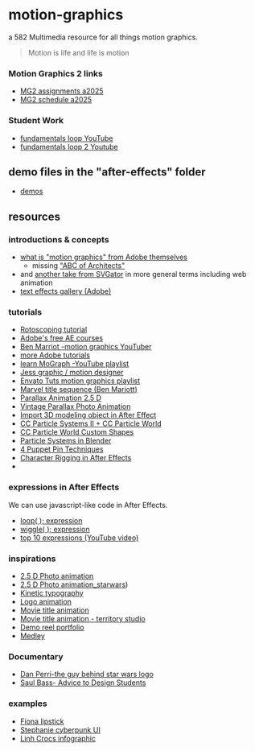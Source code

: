 # motion-graphics
a 582 Multimedia resource for all things motion graphics.

>Motion is life and life is motion

### Motion Graphics 2 links
  - [MG2 assignments a2025](/mg2-assignments-a2025.md)
  - [MG2 schedule a2025](/mg2-schedule-a2025.md)

### Student Work
  - [fundamentals loop YouTube](https://youtu.be/56JMW_uh92s)
  - [fundamentals loop 2 Youtube](https://youtu.be/Po6pBlqOiIU)

## demo files in the "after-effects" folder
- [demos](/after-effects/)

## resources
### introductions & concepts
  - [what is "motion graphics" from Adobe themselves](https://www.adobe.com/uk/creativecloud/animation/discover/motion-graphics.html)
    - missing ["ABC of Architects"](https://vimeo.com/56974716)
  - and [another take from SVGator](https://www.svgator.com/blog/motion-design-basics-guide/) in more general terms including web animation
  - [text effects gallery (Adobe)](https://blog.motionisland.com/after-effects-presets-text-animation/)


### tutorials
  - [Rotoscoping tutorial](https://youtu.be/eoOIrdb_0ko)
  - [Adobe's free AE courses](https://adobevideotraining.com/after-effects/introductory-courses/?utm_source=after-effects-product)
  - [Ben Marriot -motion graphics YouTuber](https://www.youtube.com/BenMarriott)
  - [more Adobe tutorials](https://www.youtube.com/playlist?list=PLzTRmaCL97qvBfveISskItJ04S0WPOEwT)
  - [learn MoGraph -YouTube playlist](https://www.youtube.com/@learnmograph)
  - [Jess graphic / motion designer](https://youtu.be/0N0NHlvMEWs?si=bwFFzlRHJleOhv11)
  - [Envato Tuts motion graphics playlist](https://www.youtube.com/playlist?list=PLgGbWId6zgaV9QYvGLQF_hWgTR5jk_s_q)
  - [Marvel title sequence (Ben Mariott)](https://blog.motionisland.com/after-effects-presets-text-animation/)
  - [Parallax Animation 2.5 D](https://www.youtube.com/watch?v=cVtqsvsHi3M)
  - [Vintage Parallax Photo Animation](https://www.youtube.com/watch?v=t7pDknj-AO4&t=47s)
  - [Import 3D modeling object in After Effect](https://helpx.adobe.com/ca/after-effects/using/import-3d-model.html)
  - [CC Particle Systems II + CC Particle World](https://www.youtube.com/watch?v=7Fp9207Ds5I&t=130s)
  - [CC Particle World Custom Shapes](https://www.youtube.com/watch?v=XxwxSXhU52Q)
  - [Particle Systems in Blender](https://www.youtube.com/watch?v=Lj2EBG2_ooQ)
  - [4 Puppet Pin Techniques](https://www.youtube.com/watch?v=Fqls8BOZ-u0)
  - [Character Rigging in After Effects](https://www.youtube.com/watch?v=iMuG6okkm58)
  - 

### expressions in After Effects
We can use javascript-like code in After Effects.
 - [loop( ); expression](https://www.schoolofmotion.com/blog/loop-expression-after-effects)
 - [wiggle( ); expression](https://www.schoolofmotion.com/blog/wiggle-expression)
 - [top 10 expressions (YouTube video)](https://www.youtube.com/watch?v=wzg9ARFHu3E)

### inspirations
- [2.5 D Photo animation](https://www.instagram.com/andreimallmann/%E2%80%8B)
- [2.5 D Photo animation_starwars](https://www.willmacneil.com/portfolio/sky-movies-star-wars))
- [Kinetic typography](https://studiodumbar.com/work)
- [Logo animation](https://www.youtube.com/watch?v=l5ayGzKrsT4​)
- [Movie title animation](https://www.artofthetitle.com)
- [Movie title animation - territory studio](https://territorystudio.com/project-category/titles-design/)
- [Demo reel portfolio](https://www.behance.net/moodboard/219705849/SHOWREEL)
- [Medley](https://www.behance.net/moodboard/199249939/Motion)

### Documentary
- [Dan Perri-the guy behind star wars logo](https://www.artofthetitle.com/designer/dan-perri/)
- [Saul Bass- Advice to Design Students](https://www.youtube.com/watch?v=S7l0mIlzx_I)
  
### examples
  - [Fiona lipstick](https://youtu.be/Qj3ao-cCkxM)
  - [Stephanie cyberpunk UI](https://youtu.be/b8RWat82WtU)
  - [Linh Crocs infographic](https://youtu.be/ioxyoVER_Fk)

<!-- Lipstick: https://youtu.be/Qj3ao-cCkxM?si=w--mK5Tf7-ShFpjA

Infographic: https://youtu.be/4ENgHGR3Blo?si=zDe3pxM2qKxX7nxB

Drink Ad: https://youtu.be/2E0FqQoBsHc?si=nS2AtLNdVvTZ5U8f -->
